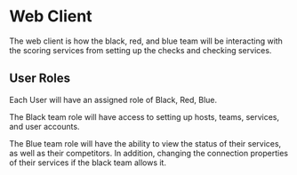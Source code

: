 # Web Client

The web client is how the black, red, and blue team will be interacting with the scoring services from setting up the checks and checking services.



## User Roles

Each User will have an assigned role of Black, Red, Blue.

The Black team role will have access to setting up hosts, teams, services, and user accounts.

The Blue team role will have the ability to view the status of their services, as well as their competitors. In addition, changing the connection properties of their services if the black team allows it.